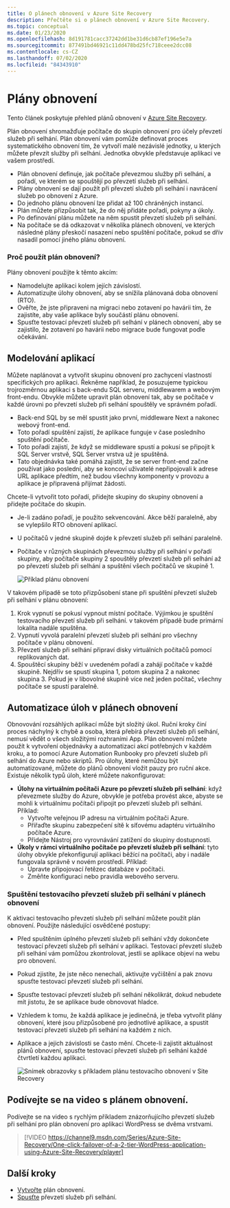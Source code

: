 ```yaml
---
title: O plánech obnovení v Azure Site Recovery
description: Přečtěte si o plánech obnovení v Azure Site Recovery.
ms.topic: conceptual
ms.date: 01/23/2020
ms.openlocfilehash: 8d191781cacc37242dd1be31d6cb87ef196e5e7a
ms.sourcegitcommit: 877491bd46921c11dd478bd25fc718ceee2dcc08
ms.contentlocale: cs-CZ
ms.lasthandoff: 07/02/2020
ms.locfileid: "84343910"
---
```

# <a name="about-recovery-plans"></a>Plány obnovení

Tento článek poskytuje přehled plánů obnovení v [Azure Site Recovery](site-recovery-overview.md).

Plán obnovení shromažďuje počítače do skupin obnovení pro účely převzetí služeb při selhání. Plán obnovení vám pomůže definovat proces systematického obnovení tím, že vytvoří malé nezávislé jednotky, u kterých můžete převzít služby při selhání. Jednotka obvykle představuje aplikaci ve vašem prostředí.

- Plán obnovení definuje, jak počítače převezmou služby při selhání, a pořadí, ve kterém se spouštějí po převzetí služeb při selhání.
- Plány obnovení se dají použít při převzetí služeb při selhání i navrácení služeb po obnovení z Azure.
- Do jednoho plánu obnovení lze přidat až 100 chráněných instancí.
- Plán můžete přizpůsobit tak, že do něj přidáte pořadí, pokyny a úkoly.
- Po definování plánu můžete na něm spustit převzetí služeb při selhání.
- Na počítače se dá odkazovat v několika plánech obnovení, ve kterých následné plány přeskočí nasazení nebo spuštění počítače, pokud se dřív nasadil pomocí jiného plánu obnovení.



### <a name="why-use-a-recovery-plan"></a>Proč použít plán obnovení?

Plány obnovení použijte k těmto akcím:

* Namodelujte aplikaci kolem jejích závislostí.
* Automatizujte úlohy obnovení, aby se snížila plánovaná doba obnovení (RTO).
* Ověřte, že jste připraveni na migraci nebo zotavení po havárii tím, že zajistíte, aby vaše aplikace byly součástí plánu obnovení.
* Spusťte testovací převzetí služeb při selhání v plánech obnovení, aby se zajistilo, že zotavení po havárii nebo migrace bude fungovat podle očekávání.


## <a name="model-apps"></a>Modelování aplikací 
Můžete naplánovat a vytvořit skupinu obnovení pro zachycení vlastností specifických pro aplikaci. Řekněme například, že posuzujeme typickou trojrozměrnou aplikaci s back-endu SQL serveru, middlewarem a webovým front-endu. Obvykle můžete upravit plán obnovení tak, aby se počítače v každé úrovni po převzetí služeb při selhání spouštěly ve správném pořadí.

- Back-end SQL by se měl spustit jako první, middleware Next a nakonec webový front-end.
- Toto pořadí spuštění zajistí, že aplikace funguje v čase posledního spuštění počítače.
- Toto pořadí zajistí, že když se middleware spustí a pokusí se připojit k SQL Server vrstvě, SQL Server vrstva už je spuštěná. 
- Tato objednávka také pomáhá zajistit, že se server front-end začne používat jako poslední, aby se koncoví uživatelé nepřipojovali k adrese URL aplikace předtím, než budou všechny komponenty v provozu a aplikace je připravená přijímat žádosti.

Chcete-li vytvořit toto pořadí, přidejte skupiny do skupiny obnovení a přidejte počítače do skupin.
- Je-li zadáno pořadí, je použito sekvencování. Akce běží paralelně, aby se vylepšilo RTO obnovení aplikací.
- U počítačů v jedné skupině dojde k převzetí služeb při selhání paralelně.
- Počítače v různých skupinách převezmou služby při selhání v pořadí skupiny, aby počítače skupiny 2 spouštěly převzetí služeb při selhání až po převzetí služeb při selhání a spuštění všech počítačů ve skupině 1.

    ![Příklad plánu obnovení](./media/recovery-plan-overview/rp.png)

V takovém případě se toto přizpůsobení stane při spuštění převzetí služeb při selhání v plánu obnovení: 

1. Krok vypnutí se pokusí vypnout místní počítače. Výjimkou je spuštění testovacího převzetí služeb při selhání. v takovém případě bude primární lokalita nadále spuštěna. 
2. Vypnutí vyvolá paralelní převzetí služeb při selhání pro všechny počítače v plánu obnovení.
3. Převzetí služeb při selhání připraví disky virtuálních počítačů pomocí replikovaných dat.
4. Spouštěcí skupiny běží v uvedeném pořadí a zahájí počítače v každé skupině. Nejdřív se spustí skupina 1, potom skupina 2 a nakonec skupina 3. Pokud je v libovolné skupině více než jeden počítač, všechny počítače se spustí paralelně.


## <a name="automate-tasks-in-recovery-plans"></a>Automatizace úloh v plánech obnovení

Obnovování rozsáhlých aplikací může být složitý úkol. Ruční kroky činí proces náchylný k chybě a osoba, která přebírá převzetí služeb při selhání, nemusí vědět o všech složitými rozhraními App. Plán obnovení můžete použít k vytvoření objednávky a automatizaci akcí potřebných v každém kroku, a to pomocí Azure Automation Runbooky pro převzetí služeb při selhání do Azure nebo skriptů. Pro úlohy, které nemůžou být automatizované, můžete do plánů obnovení vložit pauzy pro ruční akce. Existuje několik typů úloh, které můžete nakonfigurovat:

* **Úlohy na virtuálním počítači Azure po převzetí služeb při selhání**: když převezmete služby do Azure, obvykle je potřeba provést akce, abyste se mohli k virtuálnímu počítači připojit po převzetí služeb při selhání. Příklad: 
    * Vytvořte veřejnou IP adresu na virtuálním počítači Azure.
    * Přiřaďte skupinu zabezpečení sítě k síťovému adaptéru virtuálního počítače Azure.
    * Přidejte Nástroj pro vyrovnávání zatížení do skupiny dostupnosti.
* **Úkoly v rámci virtuálního počítače po převzetí služeb při selhání**: tyto úlohy obvykle překonfigurují aplikaci běžící na počítači, aby i nadále fungovala správně v novém prostředí. Příklad:
    * Upravte připojovací řetězec databáze v počítači.
    * Změňte konfiguraci nebo pravidla webového serveru.


### <a name="run-a-test-failover-on-recovery-plans"></a>Spuštění testovacího převzetí služeb při selhání v plánech obnovení

K aktivaci testovacího převzetí služeb při selhání můžete použít plán obnovení. Použijte následující osvědčené postupy:

- Před spuštěním úplného převzetí služeb při selhání vždy dokončete testovací převzetí služeb při selhání v aplikaci. Testovací převzetí služeb při selhání vám pomůžou zkontrolovat, jestli se aplikace objeví na webu pro obnovení.
- Pokud zjistíte, že jste něco nenechali, aktivujte vyčištění a pak znovu spusťte testovací převzetí služeb při selhání. 
- Spusťte testovací převzetí služeb při selhání několikrát, dokud nebudete mít jistotu, že se aplikace bude obnovovat hladce.
- Vzhledem k tomu, že každá aplikace je jedinečná, je třeba vytvořit plány obnovení, které jsou přizpůsobené pro jednotlivé aplikace, a spustit testovací převzetí služeb při selhání na každém z nich.
- Aplikace a jejich závislosti se často mění. Chcete-li zajistit aktuálnost plánů obnovení, spusťte testovací převzetí služeb při selhání každé čtvrtletí každou aplikaci.

    ![Snímek obrazovky s příkladem plánu testovacího obnovení v Site Recovery](./media/recovery-plan-overview/rptest.png)

## <a name="watch-a-recovery-plan-video"></a>Podívejte se na video s plánem obnovení.

Podívejte se na video s rychlým příkladem znázorňujícího převzetí služeb při selhání pro plán obnovení pro aplikaci WordPress se dvěma vrstvami.
    
> [!VIDEO https://channel9.msdn.com/Series/Azure-Site-Recovery/One-click-failover-of-a-2-tier-WordPress-application-using-Azure-Site-Recovery/player]



## <a name="next-steps"></a>Další kroky

- [Vytvořte](site-recovery-create-recovery-plans.md) plán obnovení.
- [Spusťte](site-recovery-failover.md) převzetí služeb při selhání. 
